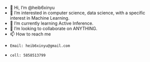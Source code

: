 - 👋 Hi, I’m @heib6xinyu
- 👀 I’m interested in computer science, data science, with a specific interest in Machine Learning.
- 🌱 I’m currently learning Active Inference.
- 💞️ I’m looking to collaborate on ANYTHING.
- 📫 How to reach me
-     Email: heib6xinyu@gmail.com
-     cell: 5858513799

<!---
heib6xinyu/heib6xinyu is a ✨ special ✨ repository because its `README.md` (this file) appears on your GitHub profile.
You can click the Preview link to take a look at your changes.
--->

